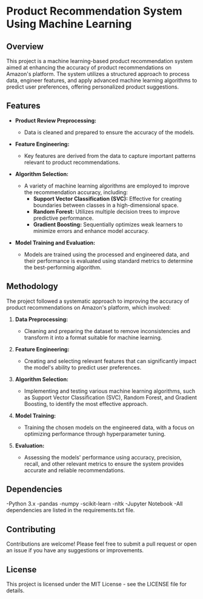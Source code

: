 # **Product Recommendation System Using Machine Learning**

## **Overview**
This project is a machine learning-based product recommendation system aimed at enhancing the accuracy of product recommendations on Amazon's platform. The system utilizes a structured approach to process data, engineer features, and apply advanced machine learning algorithms to predict user preferences, offering personalized product suggestions.

## **Features**
- **Product Review Preprocessing:** 
  - Data is cleaned and prepared to ensure the accuracy of the models.
  
- **Feature Engineering:**
  - Key features are derived from the data to capture important patterns relevant to product recommendations.
  
- **Algorithm Selection:**
  - A variety of machine learning algorithms are employed to improve the recommendation accuracy, including:
    - **Support Vector Classification (SVC):** Effective for creating boundaries between classes in a high-dimensional space.
    - **Random Forest:** Utilizes multiple decision trees to improve predictive performance.
    - **Gradient Boosting:** Sequentially optimizes weak learners to minimize errors and enhance model accuracy.

- **Model Training and Evaluation:**
  - Models are trained using the processed and engineered data, and their performance is evaluated using standard metrics to determine the best-performing algorithm.

## **Methodology**
The project followed a systematic approach to improving the accuracy of product recommendations on Amazon's platform, which involved:

1. **Data Preprocessing:**
   - Cleaning and preparing the dataset to remove inconsistencies and transform it into a format suitable for machine learning.

2. **Feature Engineering:**
   - Creating and selecting relevant features that can significantly impact the model's ability to predict user preferences.

3. **Algorithm Selection:**
   - Implementing and testing various machine learning algorithms, such as Support Vector Classification (SVC), Random Forest, and Gradient Boosting, to identify the most effective approach.

4. **Model Training:**
   - Training the chosen models on the engineered data, with a focus on optimizing performance through hyperparameter tuning.

5. **Evaluation:**
   - Assessing the models' performance using accuracy, precision, recall, and other relevant metrics to ensure the system provides accurate and reliable recommendations.

## **Dependencies**
-Python 3.x
-pandas
-numpy
-scikit-learn
-nltk
-Jupyter Notebook
-All dependencies are listed in the requirements.txt file.

## **Contributing**
Contributions are welcome! Please feel free to submit a pull request or open an issue if you have any suggestions or improvements.

## **License**
This project is licensed under the MIT License - see the LICENSE file for details.
